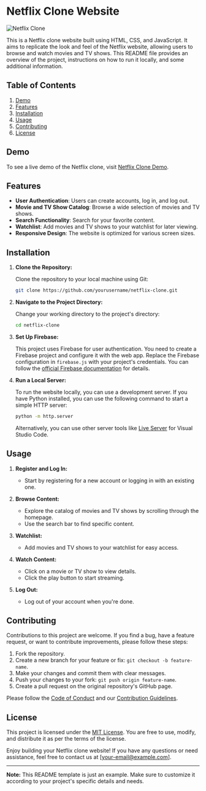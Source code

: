 # Netflix Clone Website

![Netflix Clone](screenshot.png)

This is a Netflix clone website built using HTML, CSS, and JavaScript. It aims to replicate the look and feel of the Netflix website, allowing users to browse and watch movies and TV shows. This README file provides an overview of the project, instructions on how to run it locally, and some additional information.

## Table of Contents

1. [Demo](#demo)
2. [Features](#features)
3. [Installation](#installation)
4. [Usage](#usage)
5. [Contributing](#contributing)
6. [License](#license)

## Demo

To see a live demo of the Netflix clone, visit [Netflix Clone Demo](https://your-demo-link-here.com).

## Features

- **User Authentication**: Users can create accounts, log in, and log out.
- **Movie and TV Show Catalog**: Browse a wide selection of movies and TV shows.
- **Search Functionality**: Search for your favorite content.
- **Watchlist**: Add movies and TV shows to your watchlist for later viewing.
- **Responsive Design**: The website is optimized for various screen sizes.

## Installation

1. **Clone the Repository:**

   Clone the repository to your local machine using Git:

   ```bash
   git clone https://github.com/yourusername/netflix-clone.git
   ```

2. **Navigate to the Project Directory:**

   Change your working directory to the project's directory:

   ```bash
   cd netflix-clone
   ```

3. **Set Up Firebase:**

   This project uses Firebase for user authentication. You need to create a Firebase project and configure it with the web app. Replace the Firebase configuration in `firebase.js` with your project's credentials. You can follow the [official Firebase documentation](https://firebase.google.com/docs/web/setup) for details.

4. **Run a Local Server:**

   To run the website locally, you can use a development server. If you have Python installed, you can use the following command to start a simple HTTP server:

   ```bash
   python -m http.server
   ```

   Alternatively, you can use other server tools like [Live Server](https://marketplace.visualstudio.com/items?itemName=ritwickdey.LiveServer) for Visual Studio Code.

## Usage

1. **Register and Log In:**

   - Start by registering for a new account or logging in with an existing one.

2. **Browse Content:**

   - Explore the catalog of movies and TV shows by scrolling through the homepage.
   - Use the search bar to find specific content.

3. **Watchlist:**

   - Add movies and TV shows to your watchlist for easy access.

4. **Watch Content:**

   - Click on a movie or TV show to view details.
   - Click the play button to start streaming.

5. **Log Out:**

   - Log out of your account when you're done.

## Contributing

Contributions to this project are welcome. If you find a bug, have a feature request, or want to contribute improvements, please follow these steps:

1. Fork the repository.
2. Create a new branch for your feature or fix: `git checkout -b feature-name`.
3. Make your changes and commit them with clear messages.
4. Push your changes to your fork: `git push origin feature-name`.
5. Create a pull request on the original repository's GitHub page.

Please follow the [Code of Conduct](CODE_OF_CONDUCT.md) and our [Contribution Guidelines](CONTRIBUTING.md).

## License

This project is licensed under the [MIT License](LICENSE). You are free to use, modify, and distribute it as per the terms of the license.

Enjoy building your Netflix clone website! If you have any questions or need assistance, feel free to contact us at [your-email@example.com].

---

**Note:** This README template is just an example. Make sure to customize it according to your project's specific details and needs.
